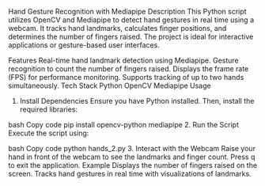 Hand Gesture Recognition with Mediapipe
Description
This Python script utilizes OpenCV and Mediapipe to detect hand gestures in real time using a webcam. It tracks hand landmarks, calculates finger positions, and determines the number of fingers raised. The project is ideal for interactive applications or gesture-based user interfaces.

Features
Real-time hand landmark detection using Mediapipe.
Gesture recognition to count the number of fingers raised.
Displays the frame rate (FPS) for performance monitoring.
Supports tracking of up to two hands simultaneously.
Tech Stack
Python
OpenCV
Mediapipe
Usage
1. Install Dependencies
Ensure you have Python installed. Then, install the required libraries:

bash
Copy code
pip install opencv-python mediapipe
2. Run the Script
Execute the script using:

bash
Copy code
python hands_2.py
3. Interact with the Webcam
Raise your hand in front of the webcam to see the landmarks and finger count.
Press q to exit the application.
Example
Displays the number of fingers raised on the screen.
Tracks hand gestures in real time with visualizations of landmarks.
